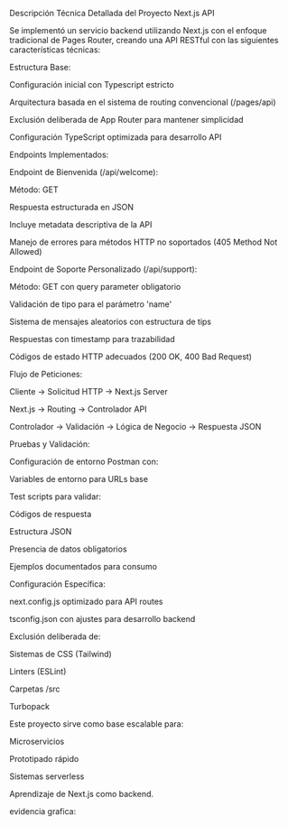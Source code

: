 Descripción Técnica Detallada del Proyecto Next.js API



Se implementó un servicio backend utilizando Next.js con el enfoque tradicional de Pages Router, creando una API RESTful con las siguientes características técnicas:





Estructura Base:

Configuración inicial con Typescript estricto

Arquitectura basada en el sistema de routing convencional (/pages/api)

Exclusión deliberada de App Router para mantener simplicidad

Configuración TypeScript optimizada para desarrollo API







Endpoints Implementados:


Endpoint de Bienvenida (/api/welcome):



Método: GET

Respuesta estructurada en JSON

Incluye metadata descriptiva de la API

Manejo de errores para métodos HTTP no soportados (405 Method Not Allowed)




Endpoint de Soporte Personalizado (/api/support):



Método: GET con query parameter obligatorio

Validación de tipo para el parámetro 'name'

Sistema de mensajes aleatorios con estructura de tips

Respuestas con timestamp para trazabilidad

Códigos de estado HTTP adecuados (200 OK, 400 Bad Request)




Flujo de Peticiones:



Cliente → Solicitud HTTP → Next.js Server

Next.js → Routing → Controlador API

Controlador → Validación → Lógica de Negocio → Respuesta JSON



Pruebas y Validación:



Configuración de entorno Postman con:

Variables de entorno para URLs base

Test scripts para validar:

Códigos de respuesta

Estructura JSON

Presencia de datos obligatorios

Ejemplos documentados para consumo

Configuración Específica:

next.config.js optimizado para API routes

tsconfig.json con ajustes para desarrollo backend

Exclusión deliberada de:

Sistemas de CSS (Tailwind)

Linters (ESLint)

Carpetas /src

Turbopack



Este proyecto sirve como base escalable para:

Microservicios

Prototipado rápido

Sistemas serverless

Aprendizaje de Next.js como backend.



evidencia grafica: 




